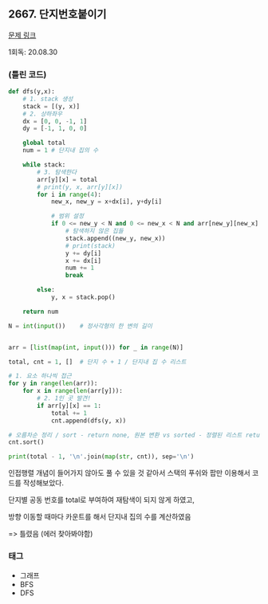 ## 2667. 단지번호붙이기

[문제 링크](https://www.acmicpc.net/problem/2667)

1회독: 20.08.30



### (틀린 코드)

```python
def dfs(y,x):
    # 1. stack 생성
    stack = [(y, x)]
    # 2. 상하좌우
    dx = [0, 0, -1, 1]
    dy = [-1, 1, 0, 0]

    global total
    num = 1 # 단지내 집의 수

    while stack:
        # 3. 탐색한다
        arr[y][x] = total
        # print(y, x, arr[y][x])
        for i in range(4):
            new_x, new_y = x+dx[i], y+dy[i]

            # 범위 설정
            if 0 <= new_y < N and 0 <= new_x < N and arr[new_y][new_x] == 1:
                # 탐색하지 않은 집들
                stack.append((new_y, new_x))
                # print(stack)
                y += dy[i]
                x += dx[i]
                num += 1
                break

        else:
            y, x = stack.pop()

    return num

N = int(input())    # 정사각형의 한 변의 길이


arr = [list(map(int, input())) for _ in range(N)]

total, cnt = 1, []  # 단지 수 + 1 / 단지내 집 수 리스트

# 1. 요소 하나씩 접근
for y in range(len(arr)):
    for x in range(len(arr[y])):
        # 2. 1인 곳 발견!
        if arr[y][x] == 1:
            total += 1
            cnt.append(dfs(y, x))

# 오름차순 정리 / sort - return none, 원본 변환 vs sorted - 정렬된 리스트 return
cnt.sort()

print(total - 1, '\n'.join(map(str, cnt)), sep='\n')
```

인접행렬 개념이 들어가지 않아도 풀 수 있을 것 같아서 스택의 푸쉬와 팝만 이용해서 코드를 작성해보았다.

단지별 공동 번호를 total로 부여하여 재탐색이 되지 않게 하였고, 

방향 이동할 때마다 카운트를 해서 단지내 집의 수를 계산하였음 

=> 틀렸음 (에러 찾아봐야함)



### 태그

- 그래프
- BFS
- DFS

